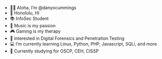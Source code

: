 - 🤙🏾 Aloha, I’m @danyocummings
- 📍 Honolulu, HI
- 📚 InfoSec Student
- 🎵 Music is my passion
- 🎮 Gaming is my therapy
- 👀 Interested in Digital Forensics and Penetration Testing
- 💻 I’m currently learning Linux, Python, PHP, Javascript, SQLi, and more
- 🎯 Currently studying for OSCP, CEH, CISSP

<!---
danyocummings/danyocummings is a ✨ special ✨ repository because its `README.md` (this file) appears on your GitHub profile.
You can click the Preview link to take a look at your changes.
--->
